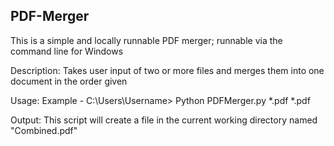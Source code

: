 ## PDF-Merger
This is a simple and locally runnable PDF merger; runnable via the command line for Windows

Description:
Takes user input of two or more files and merges them into one document in the order given

Usage:
Example - C:\Users\Username> Python PDFMerger.py *.pdf *.pdf 

Output:
This script will create a file in the current working directory named "Combined.pdf"
